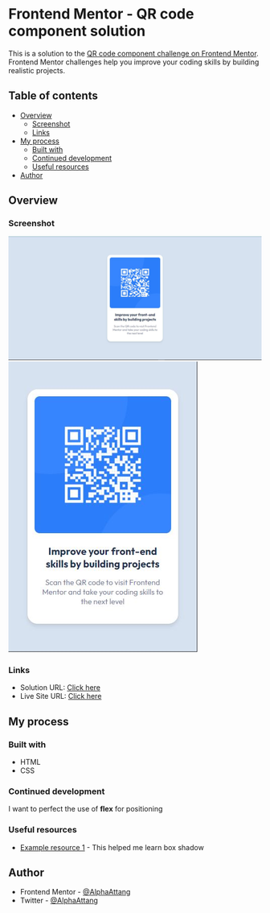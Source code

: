 # Frontend Mentor - QR code component solution

This is a solution to the [QR code component challenge on Frontend Mentor](https://www.frontendmentor.io/challenges/qr-code-component-iux_sIO_H). Frontend Mentor challenges help you improve your coding skills by building realistic projects. 

## Table of contents

- [Overview](#overview)
  - [Screenshot](#screenshot)
  - [Links](#links)
- [My process](#my-process)
  - [Built with](#built-with)
  - [Continued development](#continued-development)
  - [Useful resources](#useful-resources)
- [Author](#author)


## Overview

### Screenshot

![My Solution - Desktop View](/qr-code-component-main/images/solution_desktop_view.JPG)
![My Solution - Mobile view](/qr-code-component-main/images/solution_mobile_view.JPG)


### Links

- Solution URL: [Click here](https://www.frontendmentor.io/challenges/qr-code-component-iux_sIO_H/hub)
- Live Site URL: [Click here](https://frontend-challenge-cxb6.vercel.app/)

## My process

### Built with

- HTML
- CSS


### Continued development

I want to perfect the use of **flex** for positioning


### Useful resources

- [Example resource 1](https://www.w3schools.com/cssref/css3_pr_box-shadow.php) - This helped me learn box shadow


## Author

- Frontend Mentor - [@AlphaAttang](https://www.frontendmentor.io/profile/AlphaAttang)
- Twitter - [@AlphaAttang](https://www.twitter.com/AlphaAttang)
